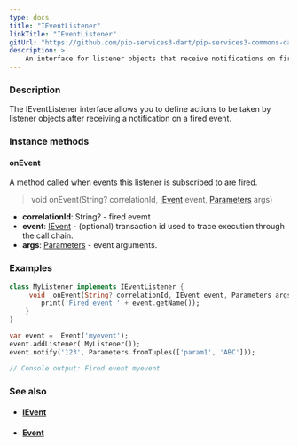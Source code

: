```yaml
---
type: docs
title: "IEventListener"
linkTitle: "IEventListener"
gitUrl: "https://github.com/pip-services3-dart/pip-services3-commons-dart"
description: > 
    An interface for listener objects that receive notifications on fired events.
---
```


### Description

The IEventListener interface allows you to define actions to be taken by listener objects after receiving a notification on a fired event.

### Instance methods

#### onEvent
A method called when events this listener is subscribed to are fired.

> void onEvent(String? correlationId, [IEvent](../ievent) event, [Parameters](../../run/parameters) args)

- **correlationId**: String? - fired evemt
- **event**: [IEvent](../ievent) - (optional) transaction id used to trace execution through the call chain.
- **args**: [Parameters](../../run/parameters) - event arguments.

### Examples

```dart
class MyListener implements IEventListener {
     void _onEvent(String? correlationId, IEvent event, Parameters args ) {
        print('Fired event ' + event.getName());
    }
}

var event =  Event('myevent');
event.addListener( MyListener());
event.notify('123', Parameters.fromTuples(['param1', 'ABC']));

// Console output: Fired event myevent

```

### See also
- #### [IEvent](../ievent)
- #### [Event](../event)
